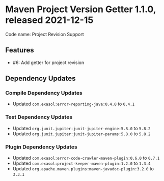 # Maven Project Version Getter 1.1.0, released 2021-12-15

Code name: Project Revision Support

## Features

* #6: Add getter for project revision

## Dependency Updates

### Compile Dependency Updates

* Updated `com.exasol:error-reporting-java:0.4.0` to `0.4.1`

### Test Dependency Updates

* Updated `org.junit.jupiter:junit-jupiter-engine:5.8.0` to `5.8.2`
* Updated `org.junit.jupiter:junit-jupiter-params:5.8.0` to `5.8.2`

### Plugin Dependency Updates

* Updated `com.exasol:error-code-crawler-maven-plugin:0.6.0` to `0.7.1`
* Updated `com.exasol:project-keeper-maven-plugin:1.2.0` to `1.3.4`
* Updated `org.apache.maven.plugins:maven-javadoc-plugin:3.2.0` to `3.3.1`
